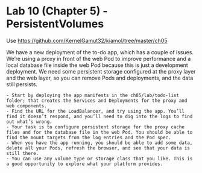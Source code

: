 # Lab 10 (Chapter 5) - PersistentVolumes

Use https://github.com/KernelGamut32/kiamol/tree/master/ch05

We have a new deployment of the to-do app, which has a couple of issues. We’re using a proxy in front of the web Pod to improve performance and a local database file inside the web Pod because this is just a development deployment. We need some persistent storage configured at the proxy layer and the web layer, so you can remove Pods and deployments, and the data still persists.

    - Start by deploying the app manifests in the ch05/lab/todo-list folder; that creates the Services and Deployments for the proxy and web components.
    - Find the URL for the LoadBalancer, and try using the app. You’ll find it doesn’t respond, and you’ll need to dig into the logs to find out what’s wrong.
    - Your task is to configure persistent storage for the proxy cache files and for the database file in the web Pod. You should be able to find the mount targets from the log entries and the Pod spec.
    - When you have the app running, you should be able to add some data, delete all your Pods, refresh the browser, and see that your data is still there.
    - You can use any volume type or storage class that you like. This is a good opportunity to explore what your platform provides.